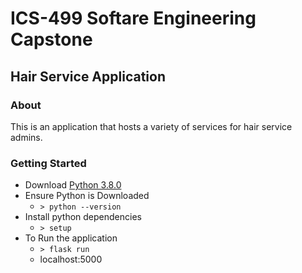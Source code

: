 # ICS-499 Softare Engineering Capstone
## Hair Service Application
### About
This is an application that hosts a variety of services for hair service admins.

### Getting Started
- Download [Python 3.8.0](https://www.python.org/downloads/release/python-380/)
- Ensure Python is Downloaded
  - `> python --version`
- Install python dependencies
  - `> setup`
- To Run the application
  - `> flask run`
  - localhost:5000
